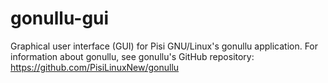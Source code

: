 # gonullu-gui
Graphical user interface (GUI) for Pisi GNU/Linux's gonullu application. For information about gonullu, see gonullu's GitHub repository: https://github.com/PisiLinuxNew/gonullu
